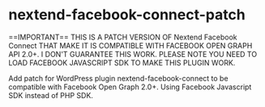 # nextend-facebook-connect-patch

==IMPORTANT== THIS IS A PATCH VERSION OF Nextend Facebook Connect THAT MAKE IT IS COMPATIBLE WITH FACEBOOK OPEN GRAPH API 2.0+. I DON'T GUARANTEE THIS WORK. PLEASE NOTE YOU NEED TO LOAD FACEBOOK JAVASCRIPT SDK TO MAKE THIS PLUGIN WORK.


Add patch for WordPress plugin nextend-facebook-connect to be compatible with Facebook Open Graph 2.0+.
Using Facebook Javascript SDK instead of PHP SDK.
